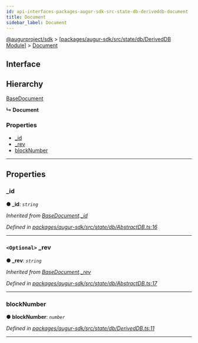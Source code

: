 ```yaml
---
id: api-interfaces-packages-augur-sdk-src-state-db-deriveddb-document
title: Document
sidebar_label: Document
---
```


[@augurproject/sdk](api-readme.md) > [[packages/augur-sdk/src/state/db/DerivedDB Module]](api-modules-packages-augur-sdk-src-state-db-deriveddb-module.md) > [Document](api-interfaces-packages-augur-sdk-src-state-db-deriveddb-document.md)

## Interface

## Hierarchy

 [BaseDocument](api-interfaces-packages-augur-sdk-src-state-db-abstractdb-basedocument.md)

**↳ Document**

### Properties

* [_id](api-interfaces-packages-augur-sdk-src-state-db-deriveddb-document.md#_id)
* [_rev](api-interfaces-packages-augur-sdk-src-state-db-deriveddb-document.md#_rev)
* [blockNumber](api-interfaces-packages-augur-sdk-src-state-db-deriveddb-document.md#blocknumber)

---

## Properties

<a id="_id"></a>

###  _id

**● _id**: *`string`*

*Inherited from [BaseDocument](api-interfaces-packages-augur-sdk-src-state-db-abstractdb-basedocument.md).[_id](api-interfaces-packages-augur-sdk-src-state-db-abstractdb-basedocument.md#_id)*

*Defined in [packages/augur-sdk/src/state/db/AbstractDB.ts:16](https://github.com/AugurProject/augur/blob/a689f5d0f9/packages/augur-sdk/src/state/db/AbstractDB.ts#L16)*

___
<a id="_rev"></a>

### `<Optional>` _rev

**● _rev**: *`string`*

*Inherited from [BaseDocument](api-interfaces-packages-augur-sdk-src-state-db-abstractdb-basedocument.md).[_rev](api-interfaces-packages-augur-sdk-src-state-db-abstractdb-basedocument.md#_rev)*

*Defined in [packages/augur-sdk/src/state/db/AbstractDB.ts:17](https://github.com/AugurProject/augur/blob/a689f5d0f9/packages/augur-sdk/src/state/db/AbstractDB.ts#L17)*

___
<a id="blocknumber"></a>

###  blockNumber

**● blockNumber**: *`number`*

*Defined in [packages/augur-sdk/src/state/db/DerivedDB.ts:11](https://github.com/AugurProject/augur/blob/a689f5d0f9/packages/augur-sdk/src/state/db/DerivedDB.ts#L11)*

___

